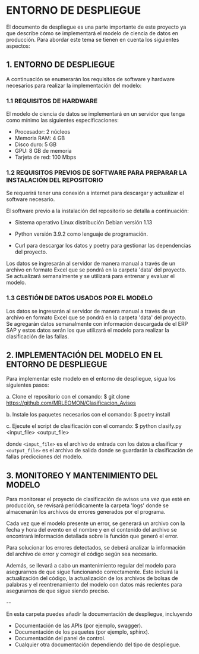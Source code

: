 # ENTORNO DE DESPLIEGUE

El documento de despliegue es una parte importante de este proyecto ya que describe cómo se implementará el modelo de ciencia de datos en producción.  Para abordar este tema se tienen en cuenta los siguientes aspectos:

## 1. ENTORNO DE DESPLIEGUE

A continuación se enumerarán los requisitos de software y hardware necesarios para realizar la implementación del modelo:

### 1.1 REQUISITOS DE HARDWARE

El modelo de ciencia de datos se implementará en un servidor que tenga como mínimo las siguientes especificaciones:

- Procesador: 2 núcleos
- Memoria RAM: 4 GB
- Disco duro: 5 GB
- GPU: 8 GB de memoria
- Tarjeta de red: 100 Mbps

### 1.2 REQUISITOS PREVIOS DE SOFTWARE PARA PREPARAR LA INSTALACIÓN DEL REPOSITORIO  

Se requerirá tener una conexión a internet para descargar y actualizar el software necesario.

El software previo a la instalación del repositorio se detalla a continuación:

- Sistema operativo Linux distribución Debian versión 1.13 

- Python versión 3.9.2 como lenguaje de programación.
- Curl para descargar los datos y poetry para gestionar las dependencias del proyecto.

Los datos se ingresarán al servidor de manera manual a través de un archivo en formato Excel que se pondrá en la carpeta 'data' del proyecto. Se actualizará semanalmente y se utilizará para entrenar y evaluar el modelo.

### 1.3 GESTIÓN DE DATOS USADOS POR EL MODELO

Los datos se ingresarán al servidor de manera manual a través de un archivo en formato Excel que se pondrá en la carpeta 'data' del proyecto. Se agregarán datos  semanalmente con información descargada de el ERP SAP y estos datos serán los que utilizará el modelo para realizar la clasificación de las fallas.

## 2. IMPLEMENTACIÓN DEL MODELO EN EL ENTORNO DE DESPLIEGUE

Para implementar este modelo en el entorno de despliegue, sigua los siguientes pasos:

a. Clone el repositorio con el comando:
$ git clone https://github.com/MRLEOMON/Clasificacion_Avisos

b. Instale los paquetes necesarios con el comando:
$ poetry install

c. Ejecute el script de clasificación con el comando:
$ python clasify.py <input_file> <output_file>

donde `<input_file>` es el archivo de entrada con los datos a clasificar y `<output_file>` es el archivo de salida donde se guardarán la clasificación de fallas predicciones del modelo.

## 3. MONITOREO Y MANTENIMIENTO DEL MODELO

Para monitorear el proyecto de clasificación de avisos una vez que esté en producción, se revisará periódicamente la carpeta 'logs' donde se almacenarán los archivos de errores generados por el programa.

Cada vez que el modelo presente un error, se generará un archivo con la fecha y hora del evento en el nombre y en el contenido del archivo se encontrará información detallada sobre la función que generó el error.

Para solucionar los errores detectados, se deberá analizar la información del archivo de error y corregir el código según sea necesario.

Además, se llevará a cabo un mantenimiento regular del modelo para asegurarnos de que sigue funcionando correctamente. Esto incluirá la actualización del código, la actualización de los archivos de bolsas de palabras y el reentrenamiento del modelo con datos más recientes para asegurarnos de que sigue siendo preciso.

--

En esta carpeta puedes añadir la documentación de despliegue, incluyendo

* Documentación de las APIs (por ejemplo, swagger).
* Documentación de los paquetes (por ejemplo, sphinx).
* Documentación del panel de control.
* Cualquier otra documentación dependiendo del tipo de despliegue.
